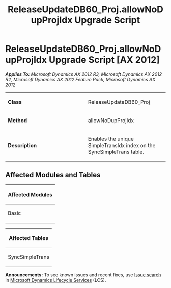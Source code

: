 ﻿---
title: ReleaseUpdateDB60_Proj.allowNoDupProjIdx Upgrade Script
TOCTitle: ReleaseUpdateDB60_Proj.allowNoDupProjIdx Upgrade Script
ms:assetid: 981b51f1-1a3a-e030-cfcc-b32253d8bedf
ms:mtpsurl: https://msdn.microsoft.com/en-us/library/JJ686234(v=AX.60)
ms:contentKeyID: 49709936
ms.date: 05/18/2015
mtps_version: v=AX.60
---

# ReleaseUpdateDB60\_Proj.allowNoDupProjIdx Upgrade Script [AX 2012]


_**Applies To:** Microsoft Dynamics AX 2012 R3, Microsoft Dynamics AX 2012 R2, Microsoft Dynamics AX 2012 Feature Pack, Microsoft Dynamics AX 2012_

<table>
<colgroup>
<col style="width: 50%" />
<col style="width: 50%" />
</colgroup>
<tbody>
<tr class="odd">
<td><p><strong>Class</strong></p></td>
<td><p>ReleaseUpdateDB60_Proj</p></td>
</tr>
<tr class="even">
<td><p><strong>Method</strong></p></td>
<td><p>allowNoDupProjIdx</p></td>
</tr>
<tr class="odd">
<td><p><strong>Description</strong></p></td>
<td><p>Enables the unique SimpleTransIdx index on the SyncSimpleTrans table.</p></td>
</tr>
</tbody>
</table>


## Affected Modules and Tables

<table>
<colgroup>
<col style="width: 100%" />
</colgroup>
<thead>
<tr class="header">
<th><p>Affected Modules</p></th>
</tr>
</thead>
<tbody>
<tr class="odd">
<td><p>Basic</p></td>
</tr>
</tbody>
</table>


<table>
<colgroup>
<col style="width: 100%" />
</colgroup>
<thead>
<tr class="header">
<th><p>Affected Tables</p></th>
</tr>
</thead>
<tbody>
<tr class="odd">
<td><p>SyncSimpleTrans</p></td>
</tr>
</tbody>
</table>

  
**Announcements:** To see known issues and recent fixes, use [Issue search](http://go.microsoft.com/fwlink/?linkid=389258) in [Microsoft Dynamics Lifecycle Services](http://go.microsoft.com/fwlink/?linkid=306505) (LCS).

